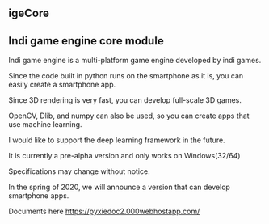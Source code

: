 igeCore
--------

Indi game engine core module
-------------------------------------------------------------

Indi game engine is a multi-platform game engine developed by indi games.

Since the code built in python runs on the smartphone as it is, you can easily create a smartphone app.

Since 3D rendering is very fast, you can develop full-scale 3D games.

OpenCV, Dlib, and numpy can also be used, so you can create apps that use machine learning.

I would like to support the deep learning framework in the future.

It is currently a pre-alpha version and only works on Windows(32/64)

Specifications may change without notice.

In the spring of 2020, we will announce a version that can develop smartphone apps.


Documents here
https://pyxiedoc2.000webhostapp.com/
